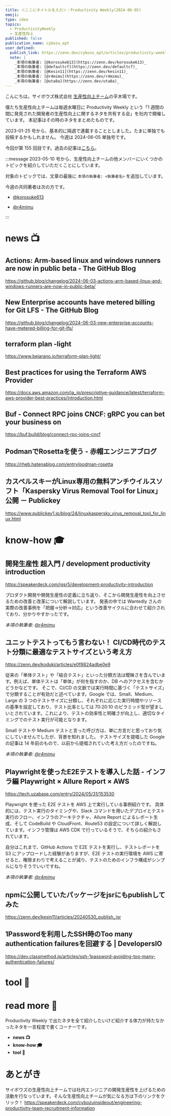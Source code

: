 ```yaml
---
title: ＜ここにタイトルを入力＞｜Productivity Weekly(2024-06-05)
emoji: 
type: idea
topics:
  - ProductivityWeekly
  - 生産性向上
published: false
publication_name: cybozu_ept
user_defined: 
  publish_link: https://zenn.dev/cybozu_ept/articles/productivity-weekly-20240605
  note: |
    _本項の執筆者: [@korosuke613](https://zenn.dev/korosuke613)_
    _本項の執筆者: [@defaultcf](https://zenn.dev/defaultcf)_
    _本項の執筆者: [@Kesin11](https://zenn.dev/kesin11)_
    _本項の執筆者: [@r4mimu](https://zenn.dev/r4mimu)_
    _本項の執筆者: [@uta8a](https://zenn.dev/uta8a)_
---
```


こんにちは。サイボウズ株式会社 [生産性向上チーム](https://note.com/cybozu_dev/n/n1c1b44bf72f6)の平木場です。

僕たち生産性向上チームは毎週水曜日に Productivity Weekly という「1 週間の間に発見された開発者の生産性向上に関するネタを共有する会」を社内で開催しています。
本記事はその時のネタをまとめたものです。


2023-01-25 号から、基本的に隔週で連載することとしました。たまに単独でも投稿するかもしれません。
今週は 2024-06-05 単独号です。

今回が第 155 回目です。過去の記事は[こちら](https://zenn.dev/topics/productivityweekly?order=latest)。

:::message
2023-05-10 号から、生産性向上チームの他メンバーにいくつかのトピックを紹介していただくことにしています。

対象のトピックでは、文章の最後に `本項の執筆者: <執筆者名>` を追加しています。

今週の共同著者は次の方です。
- [@korosuke613](https://zenn.dev/korosuke613)
<!-- - [@defaultcf](https://zenn.dev/defaultcf) -->
<!-- - [@Kesin11](https://zenn.dev/kesin11) -->
- [@r4mimu](https://zenn.dev/r4mimu)
<!-- - [@uta8a](https://zenn.dev/uta8a) -->

:::

# news 📺

## Actions: Arm-based linux and windows runners are now in public beta - The GitHub Blog
https://github.blog/changelog/2024-06-03-actions-arm-based-linux-and-windows-runners-are-now-in-public-beta/

## New Enterprise accounts have metered billing for Git LFS - The GitHub Blog
https://github.blog/changelog/2024-06-03-new-enterprise-accounts-have-metered-billing-for-git-lfs/

## terraform plan -light
https://www.bejarano.io/terraform-plan-light/

## Best practices for using the Terraform AWS Provider
https://docs.aws.amazon.com/ja_jp/prescriptive-guidance/latest/terraform-aws-provider-best-practices/introduction.html

## Buf - Connect RPC joins CNCF: gRPC you can bet your business on
https://buf.build/blog/connect-rpc-joins-cncf

## PodmanでRosettaを使う - 赤帽エンジニアブログ
https://rheb.hatenablog.com/entry/podman-rosetta

## カスペルスキーがLinux専用の無料アンチウイルスソフト「Kaspersky Virus Removal Tool for Linux」公開 － Publickey
https://www.publickey1.jp/blog/24/linuxkaspersky_virus_removal_tool_for_linux.html

# know-how 🎓

## 開発生産性 超入門 / development productivity introduction
https://speakerdeck.com/igsr5/development-productivity-introduction

プロダクト開発や開発生産性の定義に立ち返り、そこから開発生産性を向上させるための改善と改革について解説しています。
発表の中では Wantedly さんの実際の改善事例を「把握->分析->対応」という改善サイクルに合わせて紹介されており、分かりやすかったです。

_本項の執筆者: [@r4mimu](https://zenn.dev/r4mimu)_

## ユニットテストってもう言わない！ CI/CD時代のテスト分類に最適なテストサイズという考え方
https://zenn.dev/koduki/articles/e0f8824adbe0e9

従来の「単体テスト」や「結合テスト」といった分類方法は曖昧さを含んでいます。例えば、単体テストは「単体」が何を指すのか、DB へのアクセスを含むかどうかなどです。
そこで、CI/CD の文脈では実行時間に基づく「テストサイズ」で分類することが有効だと述べています。Google では、Small、Medium、Large の 3 つのテストサイズに分類し、それぞれに応じた実行時間やリソースの基準を設定しており、テスト比率としては 70:20:10 のピラミッド型が望ましいとされています。これにより、テストの効率性と明確さが向上し、適切なタイミングでのテスト実行が可能となります。

Small テストや Medium テストと言った呼び方は、単に方言だと思っており気にしていませんでしたが、背景を知れました。
テストサイズを提唱した Google の記事は 14 年前のもので、以前から提唱されていた考え方だったのですね。

_本項の執筆者: [@r4mimu](https://zenn.dev/r4mimu)_

## Playwrightを使ったE2Eテストを導入した話 - インフラ編 Playwright × Allure Report × AWS
https://tech.uzabase.com/entry/2024/05/31/153530

Playwright を使った E2E テストを AWS 上で実行している事例紹介です。
具体的には、テスト実行のタイミングや、Slack コマンドを用いたデプロイとテスト実行のフロー、インフラのアーキテクチャ、Allure Report によるレポート生成、そして CodeBuild や CloudFront、Route53 の設定について詳しく解説しています。インフラ管理は AWS CDK で行っているそうで、そちらの紹介もされています。

自分はこれまで、GitHub Actions で E2E テストを実行し、テストレポートを S3 にアップロードした経験がありますが、E2E テストの実行環境を AWS に寄せると、権限まわりで考えることが減り、テストのためのインフラ構成がシンプルになりそうでいいですね。

_本項の執筆者: [@r4mimu](https://zenn.dev/r4mimu)_

## npmに公開していたパッケージをjsrにもpublishしてみた
https://zenn.dev/kesin11/articles/20240530_publish_jsr

## 1Passwordを利用したSSH時のToo many authentication failuresを回避する | DevelopersIO
https://dev.classmethod.jp/articles/ssh-1password-avoiding-too-many-authentication-failures/

# tool 🔨

# read more 🍘
Productivity Weekly で出たネタを全て紹介したいけど紹介する体力が持たなかったネタを一言程度で書くコーナーです。

- **news 📺**
- **know-how 🎓**
- **tool 🔨**

# あとがき


サイボウズの生産性向上チームでは社内エンジニアの開発生産性を上げるための活動を行なっています。そんな生産性向上チームが気になる方は下のリンクをクリック！
https://speakerdeck.com/cybozuinsideout/engineering-productivity-team-recruitment-information

<!-- :::message すみません、今週もおまけはお休みです...:::-->

<!-- ## omake 🃏: -->
<!-- 今週のおまけです。-->

